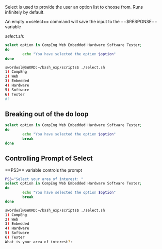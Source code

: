 Select is used to provide the user an option list to choose from. Runs infinitely by default.

An empty ==select== command will save the input to the ==$RESPONSE== variable

*select.sh:*
```sh
select option in CompEng Web Embedded Hardware Software Tester;
do
        echo "You have selected the option $option"
done
```

```sh
swordwsl@SWORD:~/bash_exp/scripts$ ./select.sh
1) CompEng
2) Web
3) Embedded
4) Hardware
5) Software
6) Tester
#?
```

## Breaking out of the do loop
```sh
select option in CompEng Web Embedded Hardware Software Tester;
do
        echo "You have selected the option $option"
        break
done
```

## Controlling Prompt of Select

==PS3== variable controls the prompt
```sh
PS3="Select your area of interest: "
select option in CompEng Web Embedded Hardware Software Tester;
do
        echo "You have selected the option $option"
        break
done
```

```sh
swordwsl@SWORD:~/bash_exp/scripts$ ./select.sh
1) CompEng
2) Web
3) Embedded
4) Hardware
5) Software
6) Tester
What is your area of interest?:
```